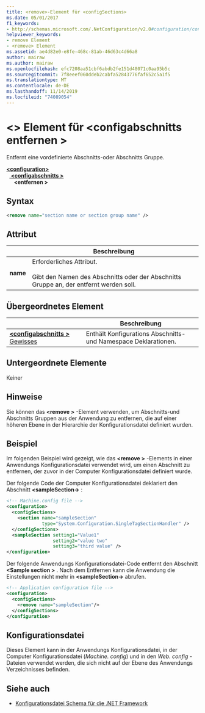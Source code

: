 ```yaml
---
title: <remove>-Element für <configSections>
ms.date: 05/01/2017
f1_keywords:
- http://schemas.microsoft.com/.NetConfiguration/v2.0#configuration/configSections/remove
helpviewer_keywords:
- remove Element
- <remove> Element
ms.assetid: ae4d82e0-e8fe-468c-81ab-46d63c4d66a8
author: mairaw
ms.author: mairaw
ms.openlocfilehash: efc7208aa51cbf6abdb2fe151d48071c0aa95b5c
ms.sourcegitcommit: 7f8eeef060ddeb2cabfa52843776faf652c5a1f5
ms.translationtype: MT
ms.contentlocale: de-DE
ms.lasthandoff: 11/14/2019
ms.locfileid: "74089054"
---
```

# <a name="remove-element-for-configsections"></a>\<> Element für \<configabschnitts entfernen >

Entfernt eine vordefinierte Abschnitts-oder Abschnitts Gruppe.

[ **\<configuration>** ](configuration-element.md)\
&nbsp;&nbsp;[ **\<configabschnitts >** ](configsections-element-for-configuration.md)\
&nbsp;&nbsp;&nbsp;&nbsp; **\<entfernen >**

## <a name="syntax"></a>Syntax

```xml
<remove name="section name or section group name" />
```

## <a name="attribute"></a>Attribut

|           | Beschreibung |
| --------- | ----------- |
| **name**  | Erforderliches Attribut.<br><br>Gibt den Namen des Abschnitts oder der Abschnitts Gruppe an, der entfernt werden soll. |

## <a name="parent-element"></a>Übergeordnetes Element

|     | Beschreibung |
| --- | ----------- |
| [ **\<configabschnitts >** Gewisses](configsections-element-for-configuration.md) | Enthält Konfigurations Abschnitts-und Namespace Deklarationen. |

## <a name="child-elements"></a>Untergeordnete Elemente

Keiner

## <a name="remarks"></a>Hinweise

Sie können das **\<remove >** -Element verwenden, um Abschnitts-und Abschnitts Gruppen aus der Anwendung zu entfernen, die auf einer höheren Ebene in der Hierarchie der Konfigurationsdatei definiert wurden.

## <a name="example"></a>Beispiel

Im folgenden Beispiel wird gezeigt, wie das **\<remove >** -Elements in einer Anwendungs Konfigurationsdatei verwendet wird, um einen Abschnitt zu entfernen, der zuvor in der Computer Konfigurationsdatei definiert wurde.

Der folgende Code der Computer Konfigurationsdatei deklariert den Abschnitt **\<sampleSection->** :

```xml
<!-- Machine.config file -->
<configuration>
  <configSections>
    <section name="sampleSection"
             type="System.Configuration.SingleTagSectionHandler" />
  </configSections>
  <sampleSection setting1="Value1" 
                 setting2="value two" 
                 setting3="third value" />
</configuration>
```

Der folgende Anwendungs Konfigurationsdatei-Code entfernt den Abschnitt **\<Sample section >** . Nach dem Entfernen kann die Anwendung die Einstellungen nicht mehr in **\<sampleSection->** abrufen.

```xml
<!-- Application configuration file -->
<configuration>
  <configSections>
    <remove name="sampleSection"/>
  </configSections>
</configuration>
```

## <a name="configuration-file"></a>Konfigurationsdatei

Dieses Element kann in der Anwendungs Konfigurationsdatei, in der Computer Konfigurationsdatei (*Machine. config*) und in den *Web. config* -Dateien verwendet werden, die sich nicht auf der Ebene des Anwendungs Verzeichnisses befinden.

## <a name="see-also"></a>Siehe auch

- [Konfigurationsdatei Schema für die .NET Framework](index.md)
